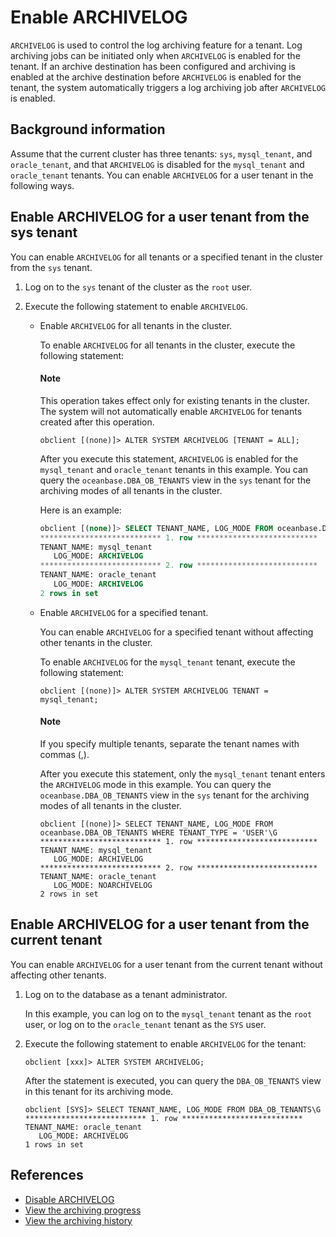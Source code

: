 # Enable ARCHIVELOG

`ARCHIVELOG` is used to control the log archiving feature for a tenant. Log archiving jobs can be initiated only when `ARCHIVELOG` is enabled for the tenant. If an archive destination has been configured and archiving is enabled at the archive destination before `ARCHIVELOG` is enabled for the tenant, the system automatically triggers a log archiving job after `ARCHIVELOG` is enabled.

## Background information

Assume that the current cluster has three tenants: `sys`, `mysql_tenant`, and `oracle_tenant`, and that `ARCHIVELOG` is disabled for the `mysql_tenant` and `oracle_tenant` tenants. You can enable `ARCHIVELOG` for a user tenant in the following ways.

## Enable ARCHIVELOG for a user tenant from the sys tenant

You can enable `ARCHIVELOG` for all tenants or a specified tenant in the cluster from the `sys` tenant.

1. Log on to the `sys` tenant of the cluster as the `root` user.

2. Execute the following statement to enable `ARCHIVELOG`.

   * Enable `ARCHIVELOG` for all tenants in the cluster.

      To enable `ARCHIVELOG` for all tenants in the cluster, execute the following statement:

     <main id="notice" type='explain'>
     <h4>Note</h4>
     <p>This operation takes effect only for existing tenants in the cluster. The system will not automatically enable <code>ARCHIVELOG</code> for tenants created after this operation. </p>
     </main>

      ```shell
      obclient [(none)]> ALTER SYSTEM ARCHIVELOG [TENANT = ALL];
      ```

      After you execute this statement, `ARCHIVELOG` is enabled for the `mysql_tenant` and `oracle_tenant` tenants in this example. You can query the `oceanbase.DBA_OB_TENANTS` view in the `sys` tenant for the archiving modes of all tenants in the cluster.

      Here is an example:

      ```sql
      obclient [(none)]> SELECT TENANT_NAME, LOG_MODE FROM oceanbase.DBA_OB_TENANTS WHERE TENANT_TYPE = 'USER'\G
      *************************** 1. row ***************************
      TENANT_NAME: mysql_tenant
         LOG_MODE: ARCHIVELOG
      *************************** 2. row ***************************
      TENANT_NAME: oracle_tenant
         LOG_MODE: ARCHIVELOG
      2 rows in set
      ```

   * Enable `ARCHIVELOG` for a specified tenant.

      You can enable `ARCHIVELOG` for a specified tenant without affecting other tenants in the cluster.

      To enable `ARCHIVELOG` for the `mysql_tenant` tenant, execute the following statement:

      ```shell
      obclient [(none)]> ALTER SYSTEM ARCHIVELOG TENANT = mysql_tenant;
      ```

     <main id="notice" type='explain'>
     <h4>Note</h4>
     <p>If you specify multiple tenants, separate the tenant names with commas (,). </p>
     </main>

      After you execute this statement, only the `mysql_tenant` tenant enters the `ARCHIVELOG` mode in this example. You can query the `oceanbase.DBA_OB_TENANTS` view in the `sys` tenant for the archiving modes of all tenants in the cluster.

      ```shell
      obclient [(none)]> SELECT TENANT_NAME, LOG_MODE FROM oceanbase.DBA_OB_TENANTS WHERE TENANT_TYPE = 'USER'\G
      *************************** 1. row ***************************
      TENANT_NAME: mysql_tenant
         LOG_MODE: ARCHIVELOG
      *************************** 2. row ***************************
      TENANT_NAME: oracle_tenant
         LOG_MODE: NOARCHIVELOG
      2 rows in set
      ```

## Enable ARCHIVELOG for a user tenant from the current tenant

You can enable `ARCHIVELOG` for a user tenant from the current tenant without affecting other tenants.

1. Log on to the database as a tenant administrator.

   In this example, you can log on to the `mysql_tenant` tenant as the `root` user, or log on to the `oracle_tenant` tenant as the `SYS` user.

2. Execute the following statement to enable `ARCHIVELOG` for the tenant:

   ```shell
   obclient [xxx]> ALTER SYSTEM ARCHIVELOG;
   ```

   After the statement is executed, you can query the `DBA_OB_TENANTS` view in this tenant for its archiving mode.

   ```shell
   obclient [SYS]> SELECT TENANT_NAME, LOG_MODE FROM DBA_OB_TENANTS\G
   *************************** 1. row ***************************
   TENANT_NAME: oracle_tenant
      LOG_MODE: ARCHIVELOG
   1 rows in set
   ```

## References

* [Disable ARCHIVELOG](../300.log-archive/400.close-the-log-archive-mode.md)
* [View the archiving progress](../300.log-archive/600.view-log-archive-progress.md)
* [View the archiving history](../300.log-archive/700.view-log-archive-history.md)
